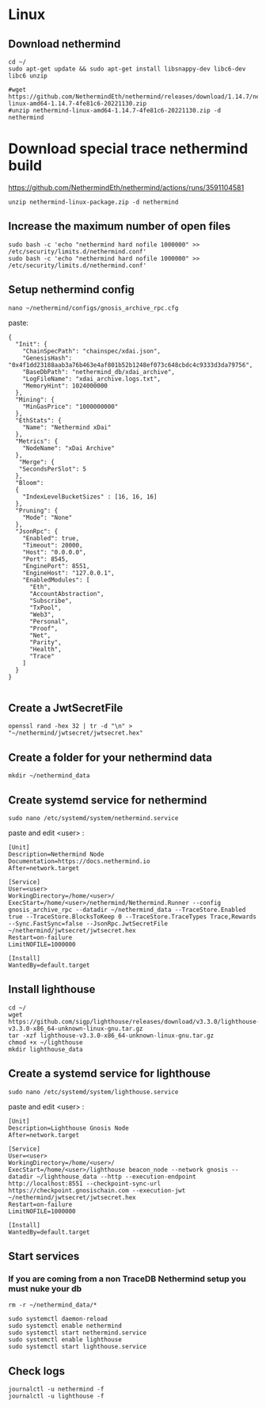 # Linux

## Download nethermind 
```
cd ~/
sudo apt-get update && sudo apt-get install libsnappy-dev libc6-dev libc6 unzip

#wget https://github.com/NethermindEth/nethermind/releases/download/1.14.7/nethermind-linux-amd64-1.14.7-4fe81c6-20221130.zip
#unzip nethermind-linux-amd64-1.14.7-4fe81c6-20221130.zip -d nethermind
```

# Download special trace nethermind build
https://github.com/NethermindEth/nethermind/actions/runs/3591104581
```
unzip nethermind-linux-package.zip -d nethermind
```

## Increase the maximum number of open files
```
sudo bash -c 'echo "nethermind hard nofile 1000000" >> /etc/security/limits.d/nethermind.conf'
sudo bash -c 'echo "nethermind hard nofile 1000000" >> /etc/security/limits.d/nethermind.conf'

```

## Setup nethermind config
```
nano ~/nethermind/configs/gnosis_archive_rpc.cfg
```
paste:
```
{
  "Init": {
    "ChainSpecPath": "chainspec/xdai.json",
    "GenesisHash": "0x4f1dd23188aab3a76b463e4af801b52b1248ef073c648cbdc4c9333d3da79756",
    "BaseDbPath": "nethermind_db/xdai_archive",
    "LogFileName": "xdai_archive.logs.txt",
    "MemoryHint": 1024000000
  },
  "Mining": {
    "MinGasPrice": "1000000000"
  },
  "EthStats": {
    "Name": "Nethermind xDai"
  },
  "Metrics": {
    "NodeName": "xDai Archive"
  },
   "Merge": {
   "SecondsPerSlot": 5
  },
  "Bloom":
  {
    "IndexLevelBucketSizes" : [16, 16, 16]
  },
  "Pruning": {
    "Mode": "None"
  },
  "JsonRpc": {
    "Enabled": true,
    "Timeout": 20000,
    "Host": "0.0.0.0",
    "Port": 8545,
    "EnginePort": 8551,
    "EngineHost": "127.0.0.1",
    "EnabledModules": [
      "Eth",
      "AccountAbstraction",
      "Subscribe",
      "TxPool",
      "Web3",
      "Personal",
      "Proof",
      "Net",
      "Parity",
      "Health",
      "Trace"
    ]
  }
}


```

## Create a JwtSecretFile
```
openssl rand -hex 32 | tr -d "\n" > "~/nethermind/jwtsecret/jwtsecret.hex"
```

## Create a folder for your nethermind data
```
mkdir ~/nethermind_data
```


## Create systemd service for nethermind
```
sudo nano /etc/systemd/system/nethermind.service
```
paste and edit \<user> :
```
[Unit]
Description=Nethermind Node
Documentation=https://docs.nethermind.io
After=network.target

[Service]
User=<user>
WorkingDirectory=/home/<user>/
ExecStart=/home/<user>/nethermind/Nethermind.Runner --config gnosis_archive_rpc --datadir ~/nethermind_data --TraceStore.Enabled true --TraceStore.BlocksToKeep 0 --TraceStore.TraceTypes Trace,Rewards --Sync.FastSync=false --JsonRpc.JwtSecretFile ~/nethermind/jwtsecret/jwtsecret.hex
Restart=on-failure
LimitNOFILE=1000000

[Install]
WantedBy=default.target
```
## Install lighthouse
```
cd ~/
wget https://github.com/sigp/lighthouse/releases/download/v3.3.0/lighthouse-v3.3.0-x86_64-unknown-linux-gnu.tar.gz
tar -xzf lighthouse-v3.3.0-x86_64-unknown-linux-gnu.tar.gz
chmod +x ~/lighthouse
mkdir lighthouse_data
```

## Create a systemd service for lighthouse
```
sudo nano /etc/systemd/system/lighthouse.service
```
paste and edit \<user> :
```
[Unit]
Description=Lighthouse Gnosis Node
After=network.target

[Service]
User=<user>
WorkingDirectory=/home/<user>/
ExecStart=/home/<user>/lighthouse beacon_node --network gnosis --datadir ~/lighthouse_data --http --execution-endpoint http://localhost:8551 --checkpoint-sync-url https://checkpoint.gnosischain.com --execution-jwt ~/nethermind/jwtsecret/jwtsecret.hex
Restart=on-failure
LimitNOFILE=1000000

[Install]
WantedBy=default.target

```

## Start services

### If you are coming from a non TraceDB Nethermind setup you must nuke your db
```
rm -r ~/nethermind_data/*
```
```
sudo systemctl daemon-reload
sudo systemctl enable nethermind
sudo systemctl start nethermind.service
sudo systemctl enable lighthouse
sudo systemctl start lighthouse.service
```

 ## Check logs
```
journalctl -u nethermind -f
journalctl -u lighthouse -f
```

